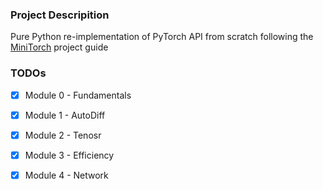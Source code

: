 
### Project Descripition

Pure Python re-implementation of PyTorch API from scratch following the [MiniTorch](https://minitorch.github.io/) project guide

### TODOs

- [x] Module 0 - Fundamentals 
- [x] Module 1 - AutoDiff
- [x] Module 2 - Tenosr
- [x] Module 3 - Efficiency
- [x] Module 4 - Network

